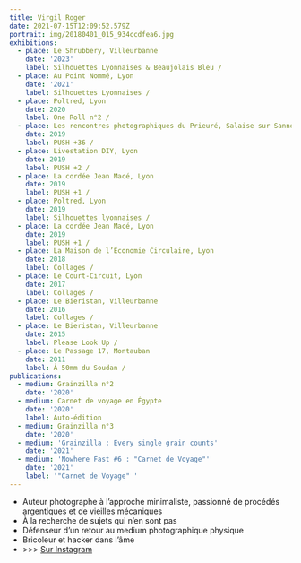 ```yaml
---
title: Virgil Roger
date: 2021-07-15T12:09:52.579Z
portrait: img/20180401_015_934ccdfea6.jpg
exhibitions:
  - place: Le Shrubbery, Villeurbanne
    date: '2023'
    label: Silhouettes Lyonnaises & Beaujolais Bleu /
  - place: Au Point Nommé, Lyon
    date: '2021'
    label: Silhouettes Lyonnaises /
  - place: Poltred, Lyon
    date: 2020
    label: One Roll n°2 /
  - place: Les rencontres photographiques du Prieuré, Salaise sur Sanne
    date: 2019
    label: PUSH +36 /
  - place: Livestation DIY, Lyon
    date: 2019
    label: PUSH +2 /
  - place: La cordée Jean Macé, Lyon
    date: 2019
    label: PUSH +1 /
  - place: Poltred, Lyon
    date: 2019
    label: Silhouettes lyonnaises /
  - place: La cordée Jean Macé, Lyon
    date: 2019
    label: PUSH +1 /
  - place: La Maison de l’Économie Circulaire, Lyon
    date: 2018
    label: Collages /
  - place: Le Court-Circuit, Lyon
    date: 2017
    label: Collages /
  - place: Le Bieristan, Villeurbanne
    date: 2016
    label: Collages /
  - place: Le Bieristan, Villeurbanne
    date: 2015
    label: Please Look Up /
  - place: Le Passage 17, Montauban
    date: 2011
    label: À 50mm du Soudan /
publications:
  - medium: Grainzilla n°2
    date: '2020'
  - medium: Carnet de voyage en Égypte
    date: '2020'
    label: Auto-édition
  - medium: Grainzilla n°3
    date: '2020'
  - medium: 'Grainzilla : Every single grain counts'
    date: '2021'
  - medium: 'Nowhere Fast #6 : "Carnet de Voyage"'
    date: '2021'
    label: '"Carnet de Voyage" '
---
```


- Auteur photographe à l’approche minimaliste, passionné de
  procédés argentiques et de vieilles mécaniques
- À la recherche de sujets qui n’en sont pas
- Défenseur d’un retour au medium photographique physique
- Bricoleur et hacker dans l’âme
- \>>> [Sur Instagram](https://instagram.com/mr_sumatra)
